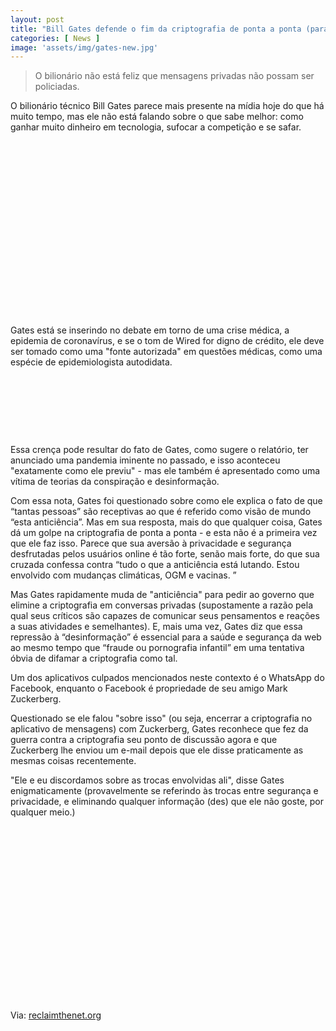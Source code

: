 ```yaml
---
layout: post
title: "Bill Gates defende o fim da criptografia de ponta a ponta (para combater a desinformação)"
categories: [ News ]
image: 'assets/img/gates-new.jpg'
---
```


> O bilionário não está feliz que mensagens privadas não possam ser policiadas.

O bilionário técnico Bill Gates parece mais presente na mídia hoje do que há muito tempo, mas ele não está falando sobre o que sabe melhor: como ganhar muito dinheiro em tecnologia, sufocar a competição e se safar.

<!-- QUADRADO -->
<script async src="//pagead2.googlesyndication.com/pagead/js/adsbygoogle.js"></script>
<ins class="adsbygoogle"
style="display:inline-block;width:336px;height:280px"
data-ad-client="ca-pub-2838251107855362"
data-ad-slot="5351066970"></ins>
<script>
(adsbygoogle = window.adsbygoogle || []).push({});
</script>

Gates está se inserindo no debate em torno de uma crise médica, a epidemia de coronavírus, e se o tom de Wired for digno de crédito, ele deve ser tomado como uma "fonte autorizada" em questões médicas, como uma espécie de epidemiologista autodidata.

<!-- MINI ANÚNCIO -->
<script async src="//pagead2.googlesyndication.com/pagead/js/adsbygoogle.js"></script>
<!-- Games Root -->
<ins class="adsbygoogle"
style="display:inline-block;width:730px;height:95px"
data-ad-client="ca-pub-2838251107855362"
data-ad-slot="5351066970"></ins>
<script>
(adsbygoogle = window.adsbygoogle || []).push({});
</script>

Essa crença pode resultar do fato de Gates, como sugere o relatório, ter anunciado uma pandemia iminente no passado, e isso aconteceu "exatamente como ele previu" - mas ele também é apresentado como uma vítima de teorias da conspiração e desinformação.



<!-- RETANGULO LARGO 2 -->
<script async src="//pagead2.googlesyndication.com/pagead/js/adsbygoogle.js"></script>
<ins class="adsbygoogle"
style="display:block; text-align:center;"
data-ad-layout="in-article"
data-ad-format="fluid"
data-ad-client="ca-pub-2838251107855362"
data-ad-slot="8549252987"></ins>
<script>
(adsbygoogle = window.adsbygoogle || []).push({});
</script>

Com essa nota, Gates foi questionado sobre como ele explica o fato de que “tantas pessoas” são receptivas ao que é referido como visão de mundo “esta anticiência”. Mas em sua resposta, mais do que qualquer coisa, Gates dá um golpe na criptografia de ponta a ponta - e esta não é a primeira vez que ele faz isso. Parece que sua aversão à privacidade e segurança desfrutadas pelos usuários online é tão forte, senão mais forte, do que sua cruzada confessa contra “tudo o que a anticiência está lutando. Estou envolvido com mudanças climáticas, OGM e vacinas. ”

Mas Gates rapidamente muda de "anticiência" para pedir ao governo que elimine a criptografia em conversas privadas (supostamente a razão pela qual seus críticos são capazes de comunicar seus pensamentos e reações a suas atividades e semelhantes). E, mais uma vez, Gates diz que essa repressão à “desinformação” é essencial para a saúde e segurança da web ao mesmo tempo que “fraude ou pornografia infantil” em uma tentativa óbvia de difamar a criptografia como tal.

<!-- RETANGULO LARGO -->
<script async src="https://pagead2.googlesyndication.com/pagead/js/adsbygoogle.js"></script>
<!-- Informat -->
<ins class="adsbygoogle"
style="display:block"
data-ad-client="ca-pub-2838251107855362"
data-ad-slot="2327980059"
data-ad-format="auto"
data-full-width-responsive="true"></ins>
<script>
(adsbygoogle = window.adsbygoogle || []).push({});
</script>

Um dos aplicativos culpados mencionados neste contexto é o WhatsApp do Facebook, enquanto o Facebook é propriedade de seu amigo Mark Zuckerberg.

Questionado se ele falou "sobre isso" (ou seja, encerrar a criptografia no aplicativo de mensagens) com Zuckerberg, Gates reconhece que fez da guerra contra a criptografia seu ponto de discussão agora e que Zuckerberg lhe enviou um e-mail depois que ele disse praticamente as mesmas coisas recentemente.

"Ele e eu discordamos sobre as trocas envolvidas ali", disse Gates enigmaticamente (provavelmente se referindo às trocas entre segurança e privacidade, e eliminando qualquer informação (des) que ele não goste, por qualquer meio.)

<!-- QUADRADO -->
<script async src="//pagead2.googlesyndication.com/pagead/js/adsbygoogle.js"></script>
<ins class="adsbygoogle"
style="display:inline-block;width:336px;height:280px"
data-ad-client="ca-pub-2838251107855362"
data-ad-slot="5351066970"></ins>
<script>
(adsbygoogle = window.adsbygoogle || []).push({});
</script>

Via: [reclaimthenet.org](https://reclaimthenet.org/bill-gates-end-to-end-encryption/)
